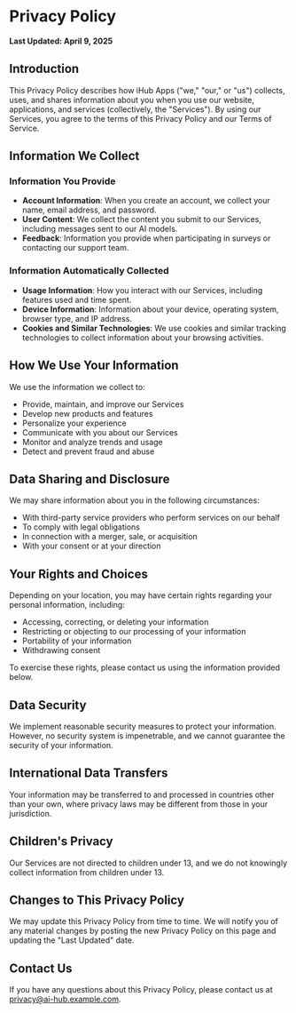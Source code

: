 # Privacy Policy

**Last Updated: April 9, 2025**

## Introduction

This Privacy Policy describes how iHub Apps ("we," "our," or "us") collects, uses, and shares information about you when you use our website, applications, and services (collectively, the "Services"). By using our Services, you agree to the terms of this Privacy Policy and our Terms of Service.

## Information We Collect

### Information You Provide

- **Account Information**: When you create an account, we collect your name, email address, and password.
- **User Content**: We collect the content you submit to our Services, including messages sent to our AI models.
- **Feedback**: Information you provide when participating in surveys or contacting our support team.

### Information Automatically Collected

- **Usage Information**: How you interact with our Services, including features used and time spent.
- **Device Information**: Information about your device, operating system, browser type, and IP address.
- **Cookies and Similar Technologies**: We use cookies and similar tracking technologies to collect information about your browsing activities.

## How We Use Your Information

We use the information we collect to:

- Provide, maintain, and improve our Services
- Develop new products and features
- Personalize your experience
- Communicate with you about our Services
- Monitor and analyze trends and usage
- Detect and prevent fraud and abuse

## Data Sharing and Disclosure

We may share information about you in the following circumstances:

- With third-party service providers who perform services on our behalf
- To comply with legal obligations
- In connection with a merger, sale, or acquisition
- With your consent or at your direction

## Your Rights and Choices

Depending on your location, you may have certain rights regarding your personal information, including:

- Accessing, correcting, or deleting your information
- Restricting or objecting to our processing of your information
- Portability of your information
- Withdrawing consent

To exercise these rights, please contact us using the information provided below.

## Data Security

We implement reasonable security measures to protect your information. However, no security system is impenetrable, and we cannot guarantee the security of your information.

## International Data Transfers

Your information may be transferred to and processed in countries other than your own, where privacy laws may be different from those in your jurisdiction.

## Children's Privacy

Our Services are not directed to children under 13, and we do not knowingly collect information from children under 13.

## Changes to This Privacy Policy

We may update this Privacy Policy from time to time. We will notify you of any material changes by posting the new Privacy Policy on this page and updating the "Last Updated" date.

## Contact Us

If you have any questions about this Privacy Policy, please contact us at privacy@ai-hub.example.com.
